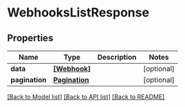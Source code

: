 # WebhooksListResponse

## Properties
Name | Type | Description | Notes
------------ | ------------- | ------------- | -------------
**data** | [**[Webhook]**](Webhook.md) |  | [optional] 
**pagination** | [**Pagination**](Pagination.md) |  | [optional] 

[[Back to Model list]](../README.md#documentation-for-models) [[Back to API list]](../README.md#documentation-for-api-endpoints) [[Back to README]](../README.md)


